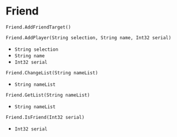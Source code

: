 # Friend

`Friend.AddFriendTarget()`



`Friend.AddPlayer(String selection, String name, Int32 serial)`

- `String selection` 
- `String name` 
- `Int32 serial` 

`Friend.ChangeList(String nameList)`

- `String nameList` 

`Friend.GetList(String nameList)`

- `String nameList` 

`Friend.IsFriend(Int32 serial)`

- `Int32 serial` 
